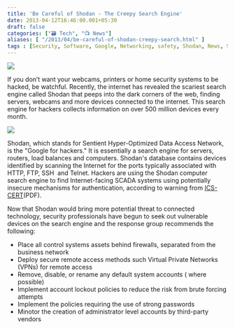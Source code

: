 ```yaml
---
title: 'Be Careful of Shodan - The Creepy Search Engine'
date: 2013-04-12T16:46:00.001+05:30
draft: false
categories: ["🗃️ Tech", "📺 News"]
aliases: [ "/2013/04/be-careful-of-shodan-creepy-search.html" ]
tags : [Security, Software, Google, Networking, safety, Shodan, News, Search engine, Servers]
---
```


[![](https://1.bp.blogspot.com/-GxOewWUHMC0/UWfs0D2C5zI/AAAAAAAAA2g/N8ZY79P8ohM/s640/Shodan+Banner.JPG)](https://1.bp.blogspot.com/-GxOewWUHMC0/UWfs0D2C5zI/AAAAAAAAA2g/N8ZY79P8ohM/s1600/Shodan+Banner.JPG)

  

If you don’t want your webcams, printers or home security systems to be hacked, be watchful. Recently, the internet has revealed the scariest search engine called Shodan that peeps into the dark corners of the web, finding servers, webcams and more devices connected to the internet. This search engine for hackers collects information on over 500 million devices every month.

[![](https://1.bp.blogspot.com/-1Lkp0izpUcY/UWfs74IZ8YI/AAAAAAAAA2o/yDFNXAh2t-8/s1600/shodan.jpg)](https://1.bp.blogspot.com/-1Lkp0izpUcY/UWfs74IZ8YI/AAAAAAAAA2o/yDFNXAh2t-8/s1600/shodan.jpg)

  

Shodan, which stands for Sentient Hyper-Optimized Data Access Network, is the "Google for hackers." It is essentially a search engine for servers, routers, load balances and computers. Shodan's database contains devices identified by scanning the Internet for the ports typically associated with HTTP, FTP, SSH  and Telnet. Hackers are using the Shodan computer search engine to find Internet-facing SCADA systems using potentially insecure mechanisms for authentication, according to warning from [ICS-CERT](https://www.us-cert.gov/control_systems/pdf/ICS-Alert-10-301-01.pdf)(PDF).

  

Now that Shodan would bring more potential threat to connected technology, security professionals have begun to seek out vulnerable devices on the search engine and the response group recommends the following:

*   Place all control systems assets behind firewalls, separated from the business network
*   Deploy secure remote access methods such Virtual Private Networks (VPNs) for remote access
*   Remove, disable, or rename any default system accounts ( where possible)
*   Implement account lockout policies to reduce the risk from brute forcing attempts
*   Implement the policies requiring the use of strong passwords
*   Minotor the creation of administrator level accounts by third-party vendors